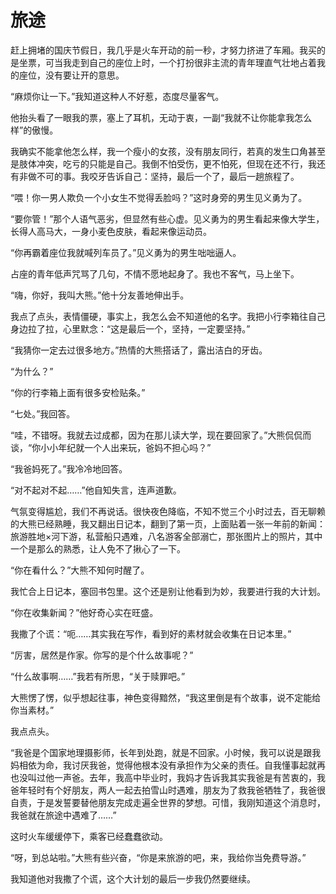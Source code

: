 # 旅途

赶上拥堵的国庆节假日，我几乎是火车开动的前一秒，才努力挤进了车厢。我买的是坐票，可当我走到自己的座位上时，一个打扮很非主流的青年理直气壮地占着我的座位，没有要让开的意思。 

“麻烦你让一下。”我知道这种人不好惹，态度尽量客气。 

他抬头看了一眼我的票，塞上了耳机，无动于衷，一副“我就不让你能拿我怎么样”的傲慢。 

我确实不能拿他怎么样，我一个瘦小的女孩，没有朋友同行，若真的发生口角甚至是肢体冲突，吃亏的只能是自己。我倒不怕受伤，更不怕死，但现在还不行，我还有非做不可的事。我咬牙告诉自己：坚持，最后一个了，最后一趟旅程了。 

“喂！你一男人欺负一个小女生不觉得丢脸吗？”这时身旁的男生见义勇为了。 

“要你管！”那个人语气恶劣，但显然有些心虚。见义勇为的男生看起来像大学生，长得人高马大，一身小麦色皮肤，看起来像运动员。 

“你再霸着座位我就喊列车员了。”见义勇为的男生咄咄逼人。 

占座的青年低声咒骂了几句，不情不愿地起身了。我也不客气，马上坐下。 

“嗨，你好，我叫大熊。”他十分友善地伸出手。 

我点了点头，表情僵硬，事实上，我怎么会不知道他的名字。我把小行李箱往自己身边拉了拉，心里默念：“这是最后一个，坚持，一定要坚持。” 

“我猜你一定去过很多地方。”热情的大熊搭话了，露出洁白的牙齿。 

“为什么？” 

“你的行李箱上面有很多安检贴条。” 

“七处。”我回答。 

“哇，不错呀。我就去过成都，因为在那儿读大学，现在要回家了。”大熊侃侃而谈，“你小小年纪就一个人出来玩，爸妈不担心吗？” 

“我爸妈死了。”我冷冷地回答。 

“对不起对不起……”他自知失言，连声道歉。 

气氛变得尴尬，我们不再说话。很快夜色降临，不知不觉三个小时过去，百无聊赖的大熊已经熟睡，我又翻出日记本，翻到了第一页，上面贴着一张一年前的新闻：旅游胜地×河下游，私营船只遇难，八名游客全部溺亡，那张图片上的照片，其中一个是那么的熟悉，让人免不了揪心了一下。 

“你在看什么？”大熊不知何时醒了。 

我忙合上日记本，塞回书包里。这个还是别让他看到为妙，我要进行我的大计划。 

“你在收集新闻？”他好奇心实在旺盛。 

我撒了个谎：“呃……其实我在写作，看到好的素材就会收集在日记本里。” 

“厉害，居然是作家。你写的是个什么故事呢？” 

“什么故事啊……”我若有所思，“关于赎罪吧。” 

大熊愣了愣，似乎想起往事，神色变得黯然，“我这里倒是有个故事，说不定能给你当素材。” 

我点点头。 

“我爸是个国家地理摄影师，长年到处跑，就是不回家。小时候，我可以说是跟我妈相依为命，我讨厌我爸，觉得他根本没有承担作为父亲的责任。自我懂事起就再也没叫过他一声爸。去年，我高中毕业时，我妈才告诉我其实我爸是有苦衷的，我爸年轻时有个好朋友，两人一起去拍雪山时遇难，朋友为了救我爸牺牲了，我爸很自责，于是发誓要替他朋友完成走遍全世界的梦想。可惜，我刚知道这个消息时，我爸就在旅途中遇难了……” 

这时火车缓缓停下，乘客已经蠢蠢欲动。 

“呀，到总站啦。”大熊有些兴奋，“你是来旅游的吧，来，我给你当免费导游。” 

我知道他对我撒了个谎，这个大计划的最后一步我仍然要继续。